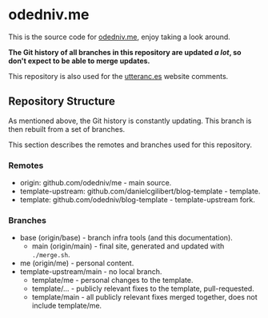 # odedniv.me

This is the source code for [odedniv.me](https://odedniv.me), enjoy taking a look around.

**The Git history of all branches in this repository are updated _a lot_, so don't expect to be able to merge updates.**

This repository is also used for the [utteranc.es](https://utteranc.es) website comments.

## Repository Structure

As mentioned above, the Git history is constantly updating.
This branch is then rebuilt from a set of branches.

This section describes the remotes and branches used for this repository.

### Remotes

* origin: github.com/odedniv/me - main source.
* template-upstream: github.com/danielcgilibert/blog-template - template.
* template: github.com/odedniv/blog-template - template-upstream fork.

### Branches

* base (origin/base) - branch infra tools (and this documentation).
  * main (origin/main) - final site, generated and updated with `./merge.sh`.
* me (origin/me) - personal content.
* template-upstream/main - no local branch.
  * template/me - personal changes to the template.
  * template/... - publicly relevant fixes to the template, pull-requested.
  * template/main - all publicly relevant fixes merged together, does not include template/me.
